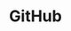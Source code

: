 ---
layout: taglayout
title: "GitHub"
tag: github
tags: [aws, azure, devops, powershell, cloudformation, dotnet, docker, kubernetes, github, ef]
---